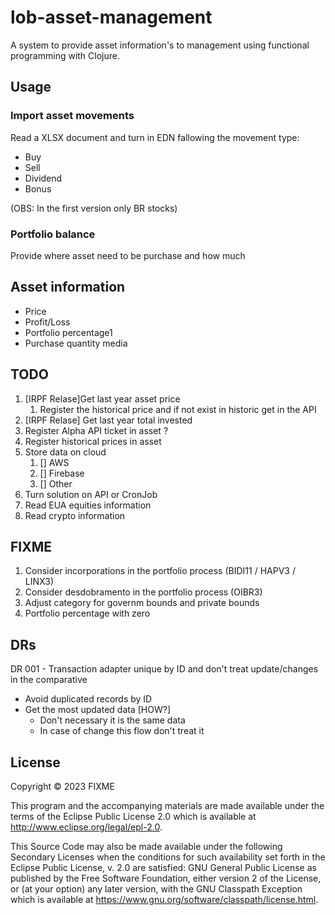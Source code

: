 # lob-asset-management

A system to provide asset information's to management using functional programming with Clojure.

## Usage

### Import asset movements

Read a XLSX document and turn in EDN fallowing the movement type:

 - Buy
 - Sell
 - Dividend
 - Bonus

(OBS: In the first version only BR stocks)

### Portfolio balance

Provide where asset need to be purchase and how much

## Asset information

- Price
- Profit/Loss
- Portfolio percentage1
- Purchase quantity media

## TODO

1. [IRPF Relase]Get last year asset price
   1. Register the historical price and if not exist in historic get in the API
2. [IRPF Relase] Get last year total invested
3. Register Alpha API ticket in asset ?
4. Register historical prices in asset
5. Store data on cloud
   1. [] AWS
   2. [] Firebase
   3. [] Other
6. Turn solution on API or CronJob
7. Read EUA equities information
8. Read crypto information

## FIXME
1. Consider incorporations in the portfolio process (BIDI11 / HAPV3 / LINX3)
2. Consider desdobramento in the portfolio process (OIBR3)
3. Adjust category for governm bounds and private bounds
4. Portfolio percentage with zero

## DRs

DR 001 - Transaction adapter unique by ID and don't treat update/changes in the comparative
  - Avoid duplicated records by ID
  - Get the most updated data [HOW?]
    - Don't necessary it is the same data 
    - In case of change this flow don't treat it

## License

Copyright © 2023 FIXME

This program and the accompanying materials are made available under the
terms of the Eclipse Public License 2.0 which is available at
http://www.eclipse.org/legal/epl-2.0.

This Source Code may also be made available under the following Secondary
Licenses when the conditions for such availability set forth in the Eclipse
Public License, v. 2.0 are satisfied: GNU General Public License as published by
the Free Software Foundation, either version 2 of the License, or (at your
option) any later version, with the GNU Classpath Exception which is available
at https://www.gnu.org/software/classpath/license.html.
